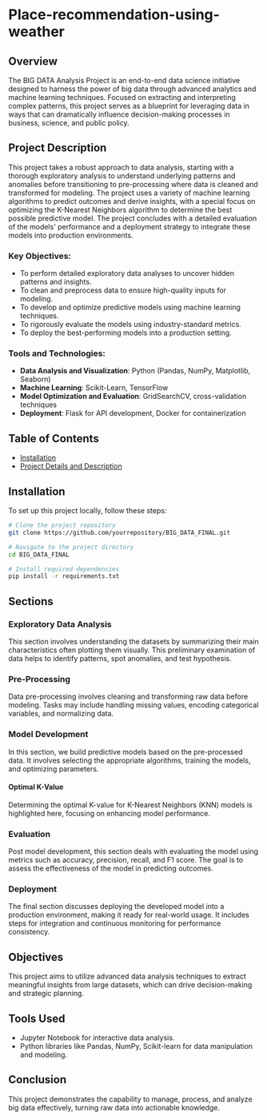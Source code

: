 # Place-recommendation-using-weather

## Overview
The BIG DATA Analysis Project is an end-to-end data science initiative designed to harness the power of big data through advanced analytics and machine learning techniques. Focused on extracting and interpreting complex patterns, this project serves as a blueprint for leveraging data in ways that can dramatically influence decision-making processes in business, science, and public policy.

## Project Description
This project takes a robust approach to data analysis, starting with a thorough exploratory analysis to understand underlying patterns and anomalies before transitioning to pre-processing where data is cleaned and transformed for modeling. The project uses a variety of machine learning algorithms to predict outcomes and derive insights, with a special focus on optimizing the K-Nearest Neighbors algorithm to determine the best possible predictive model. The project concludes with a detailed evaluation of the models' performance and a deployment strategy to integrate these models into production environments.

### Key Objectives:
- To perform detailed exploratory data analyses to uncover hidden patterns and insights.
- To clean and preprocess data to ensure high-quality inputs for modeling.
- To develop and optimize predictive models using machine learning techniques.
- To rigorously evaluate the models using industry-standard metrics.
- To deploy the best-performing models into a production setting.

### Tools and Technologies:
- **Data Analysis and Visualization**: Python (Pandas, NumPy, Matplotlib, Seaborn)
- **Machine Learning**: Scikit-Learn, TensorFlow
- **Model Optimization and Evaluation**: GridSearchCV, cross-validation techniques
- **Deployment**: Flask for API development, Docker for containerization

## Table of Contents
- [Installation](#installation)
- [Project Details and Description](#exploratory-Data-Analysis)

## Installation
To set up this project locally, follow these steps:
```bash
# Clone the project repository
git clone https://github.com/yourrepository/BIG_DATA_FINAL.git

# Navigate to the project directory
cd BIG_DATA_FINAL

# Install required dependencies
pip install -r requirements.txt
```

## Sections

### Exploratory Data Analysis
This section involves understanding the datasets by summarizing their main characteristics often plotting them visually. This preliminary examination of data helps to identify patterns, spot anomalies, and test hypothesis.

### Pre-Processing
Data pre-processing involves cleaning and transforming raw data before modeling. Tasks may include handling missing values, encoding categorical variables, and normalizing data.

### Model Development
In this section, we build predictive models based on the pre-processed data. It involves selecting the appropriate algorithms, training the models, and optimizing parameters.

#### Optimal K-Value
Determining the optimal K-value for K-Nearest Neighbors (KNN) models is highlighted here, focusing on enhancing model performance.

### Evaluation
Post model development, this section deals with evaluating the model using metrics such as accuracy, precision, recall, and F1 score. The goal is to assess the effectiveness of the model in predicting outcomes.

### Deployment
The final section discusses deploying the developed model into a production environment, making it ready for real-world usage. It includes steps for integration and continuous monitoring for performance consistency.

## Objectives
This project aims to utilize advanced data analysis techniques to extract meaningful insights from large datasets, which can drive decision-making and strategic planning.

## Tools Used
- Jupyter Notebook for interactive data analysis.
- Python libraries like Pandas, NumPy, Scikit-learn for data manipulation and modeling.

## Conclusion
This project demonstrates the capability to manage, process, and analyze big data effectively, turning raw data into actionable knowledge.
